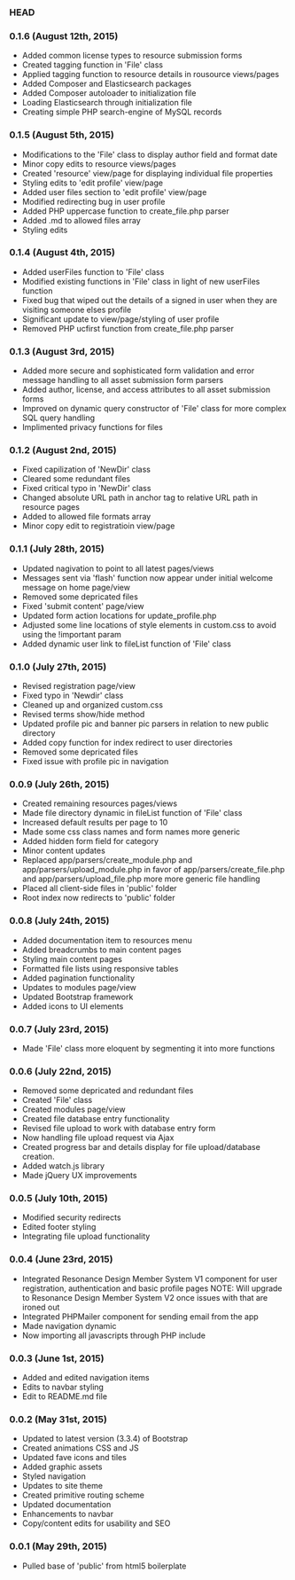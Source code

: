 ### HEAD

### 0.1.6 (August 12th, 2015)
*   Added common license types to resource submission forms
*   Created tagging function in 'File' class
*   Applied tagging function to resource details in rousource views/pages
*   Added Composer and Elasticsearch packages
*   Added Composer autoloader to initialization file
*   Loading Elasticsearch through initialization file
*   Creating simple PHP search-engine of MySQL records

### 0.1.5 (August 5th, 2015)
*   Modifications to the 'File' class to display author field and format date
*   Minor copy edits to resource views/pages
*   Created 'resource' view/page for displaying individual file properties
*   Styling edits to 'edit profile' view/page
*   Added user files section to 'edit profile' view/page
*   Modified redirecting bug in user profile
*   Added PHP uppercase function to create_file.php parser
*   Added .md to allowed files array
*   Styling edits

### 0.1.4 (August 4th, 2015)
*   Added userFiles function to 'File' class
*   Modified existing functions in 'File' class in light of new userFiles function
*   Fixed bug that wiped out the details of a signed in user when they are visiting someone elses profile
*   Significant update to view/page/styling of user profile
*   Removed PHP ucfirst function from create_file.php parser

### 0.1.3 (August 3rd, 2015)
*   Added more secure and sophisticated form validation and error message handling to all asset submission form parsers
*   Added author, license, and access attributes to all asset submission forms
*   Improved on dynamic query constructor of 'File' class for more complex SQL query handling
*   Implimented privacy functions for files

### 0.1.2 (August 2nd, 2015)
*   Fixed capilization of 'NewDir' class
*   Cleared some redundant files
*   Fixed critical typo in 'NewDir' class
*   Changed absolute URL path in anchor tag to relative URL path in resource pages
*   Added to allowed file formats array
*   Minor copy edit to registratioin view/page

### 0.1.1 (July 28th, 2015)
*   Updated nagivation to point to all latest pages/views
*   Messages sent via 'flash' function now appear under initial welcome message on home page/view
*   Removed some depricated files
*   Fixed 'submit content' page/view
*   Updated form action locations for update_profile.php
*   Adjusted some line locations of style elements in custom.css to avoid using the !important param
*   Added dynamic user link to fileList function of 'File' class

### 0.1.0 (July 27th, 2015)
*   Revised registration page/view
*   Fixed typo in 'Newdir' class
*   Cleaned up and organized custom.css
*   Revised terms show/hide method
*   Updated profile pic and banner pic parsers in relation to new public directory
*   Added copy function for index redirect to user directories
*   Removed some depricated files
*   Fixed issue with profile pic in navigation

### 0.0.9 (July 26th, 2015)
*   Created remaining resources pages/views
*   Made file directory dynamic in fileList function of 'File' class
*   Increased default results per page to 10
*   Made some css class names and form names more generic
*   Added hidden form field for category
*   Minor content updates
*   Replaced app/parsers/create_module.php and app/parsers/upload_module.php in favor of app/parsers/create_file.php and app/parsers/upload_file.php more more generic file handling
*   Placed all client-side files in 'public' folder
*   Root index now redirects to 'public' folder

### 0.0.8 (July 24th, 2015)
*   Added documentation item to resources menu
*   Added breadcrumbs to main content pages
*   Styling main content pages
*   Formatted file lists using responsive tables
*   Added pagination functionality
*   Updates to modules page/view
*   Updated Bootstrap framework
*   Added icons to UI elements

### 0.0.7 (July 23rd, 2015)
*   Made 'File' class more eloquent by segmenting it into more functions

### 0.0.6 (July 22nd, 2015)
*   Removed some depricated and redundant files
*   Created 'File' class
*   Created modules page/view
*   Created file database entry functionality
*   Revised file upload to work with database entry form
*   Now handling file upload request via Ajax
*   Created progress bar and details display for file upload/database creation.
*   Added watch.js library
*   Made jQuery UX improvements

### 0.0.5 (July 10th, 2015)
*   Modified security redirects
*   Edited footer styling
*   Integrating file upload functionality

### 0.0.4 (June 23rd, 2015)

*   Integrated Resonance Design Member System V1 component for user registration, authentication and basic profile pages
NOTE: Will upgrade to Resonance Design Member System V2 once issues with that are ironed out
*   Integrated PHPMailer component for sending email from the app
*   Made navigation dynamic
*   Now importing all javascripts through PHP include

### 0.0.3 (June 1st, 2015)

*   Added and edited navigation items
*   Edits to navbar styling
*   Edit to README.md file

### 0.0.2 (May 31st, 2015)

*   Updated to latest version (3.3.4) of Bootstrap
*   Created animations CSS and JS
*   Updated fave icons and tiles
*   Added graphic assets
*   Styled navigation
*   Updates to site theme
*   Created primitive routing scheme
*   Updated documentation
*   Enhancements to navbar
*   Copy/content edits for usability and SEO

### 0.0.1 (May 29th, 2015)

*	Pulled base of 'public' from html5 boilerplate